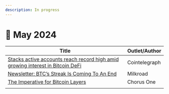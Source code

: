 ```yaml
---
description: In progress
---
```


# 🔸 May 2024

<table><thead><tr><th width="395">Title</th><th>Outlet/Author</th></tr></thead><tbody><tr><td><a href="https://cointelegraph.com/news/bitcoin-defi-surge-stacks-l2-record-users">Stacks active accounts reach record high amid growing interest in Bitcoin DeFi</a></td><td>Cointelegraph</td></tr><tr><td><a href="https://milkroad.com/daily/btcs-streak-is-coming-to-an-end-%EF%B8%8F/?ref=stacksblog">Newsletter: BTC’s Streak Is Coming To An End</a></td><td>Milkroad</td></tr><tr><td><a href="https://chorus.one/articles/the-imperative-for-bitcoin-layers-2?ref=stacksblog">The Imperative for Bitcoin Layers</a></td><td>Chorus One</td></tr><tr><td></td><td></td></tr></tbody></table>
